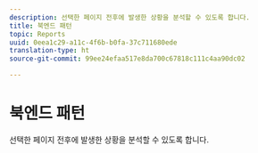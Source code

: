```yaml
---
description: 선택한 페이지 전후에 발생한 상황을 분석할 수 있도록 합니다.
title: 북엔드 패턴
topic: Reports
uuid: 0eea1c29-a11c-4f6b-b0fa-37c711680ede
translation-type: ht
source-git-commit: 99ee24efaa517e8da700c67818c111c4aa90dc02

---
```



# 북엔드 패턴

선택한 페이지 전후에 발생한 상황을 분석할 수 있도록 합니다.

